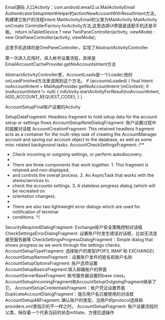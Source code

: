 Email源码
入口Activity：com.android.email2.ui.MailActivityEmail
AuthenticatorSetupIntentHelper的actionNewAccountWithResultIntent方法，构建建立账户的流程Intent
MailActivityEmail的父类为MailActivity
MailActivity onCreate ControllerFactory.forActivity方法,这里选择UI界面是适配手机还是平板。
return isTabletDevice ? new TwoPaneController(activity, viewMode)
        : new OnePaneController(activity, viewMode);

这里手机选择的是OnePaneController，实现了AbstractActivityController

第一次进入应用时，进入帐号设置流程，具体是EmailAccountCacheProvider.getNoAccountsIntent方法

AbstractActivityController里，AccountLoads是一个Loader,他的onLoadFinished方法里调用到这个方法。
if (accountsLoaded) {
     final Intent noAccountIntent = MailAppProvider.getNoAccountIntent
     (mContext);
     if (noAccountIntent != null) {
         mActivity.startActivityForResult(noAccountIntent,
              ADD_ACCOUNT_REQUEST_CODE);
     }
}

AccountSetupFinal账户设置的Activity

SetupDataFragment: Headless fragment to hold setup data for the account setup or settings flows
AccountSetupNoteDialogFragment: 账户设置过程中的提醒对话框
AccountCreationFragment: This retained headless fragment acts as a container for the multi-step task of creating the AccountManager account and saving our account object to the database, as well as some misc related background tasks.
AccountCheckSettingsFragment:
/**
 * Check incoming or outgoing settings, or perform autodiscovery.
 *
 * There are three components that work together.  1. This fragment is retained and non-displayed,
 * and controls the overall process.  2. An AsyncTask that works with the stores/services to
 * check the accounts settings.  3. A stateless progress dialog (which will be recreated on
 * orientation changes).
 *
 * There are also two lightweight error dialogs which are used for notification of terminal
 * conditions.
 */

SecurityRequiredDialogFragment: Exchange账户安全策略控制对话框
CheckSettingsErrorDialogFragment: 设置账户时发生错误对话框，比如无法连接至服务器等
CheckSettingsProgressDialogFragment：Simple dialog that shows progress as we work through the settings checks.
AccountSetupTypeFragment: 选择账户的类型(POP3, IMAP 和 EXCHANGE)
AccountSetupNamesFragment：设置账户发件的姓名和账户名称
AccountSetupOptionsFragment: 账户选项设置
AccountSetupBasicsFragment:填入邮箱账户的界面
AccountServerBaseFragment: 帐号服务器设置的base class。AccountSetupIncomingFragment和AccountSetupOutgoingFragment继承了它。
AccountSetupCredentialsFragment：账户凭证设置界面
DuplicateAccountDialogFragment：提示用户名已被使用的对话框
AccountSetupABFragment: 确认账户的类型，当用户的protocol选择和providers.xml里指示的不一样之时。
AccountSetupFragment: 账户设置流程的父类，保存着一个代表当前的状态mState，方便后退操作

